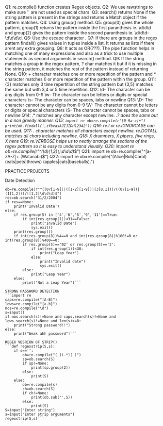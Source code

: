 Q1: re.compile() function creates Regex objects.
Q2: We use rawstrings to make sure '\' are not used as special chars.
Q3: search() returns None if the string pattern is present in the  strings and returns a Match object if the pattern matches.
Q4: Using group() method.
Q5: group(0) gives the whole pattern, group(1) returns the pattern inside the first paranthesis ie. \d\d\d and group(2) gives the pattern inside the second paranthesis ie. \d\d\d-\d\d\d\d.
Q6: Use the escape character \.
Q7: If there are groups in the regex pattern findall() gives values in tuples inside a list. It returns as lists if there arent any extra grouping.
Q8: It acts as OR(???). The pipe function helps in matching one of many expressions and also as a trick to use multiple statements as second arguments in search() method.
Q9: If the string matches a group in the regex pattern, ? char matches it but if it is missing in the string pattern, it matches the rest of the pattern instead of returning None.
Q10: + character matches one or more repetition of the pattern and * character matches 0 or more repetition of the pattern within the group.
Q11: {3} matches only 3 time repertition of the string pattern but {3,5} matches the same but with 3,4 or 5 time repetition.
Q12: \d- The character can be any digits from 0-9
     \w- The character can be letters or digits or special characters
     \s- The character can be spaces, tabs or newline
Q13: \D- The character cannot be any digits from 0-9
     \W- The character cannot be letters or digits or special characters
     \S- The character cannot be spaces, tabs or newline
Q14: .* matches any character except newline.
     .*? does the same but in a non greedy manner.
Q15: ```import re
     ob=re.compile(r"[0-9a-z]+")
     print(ob.findall(',zfbvasAJIJIDH12342'))```
Q16: re.I or re.IGNORCASE can be used.
Q17: . character matches all characters except  newline. re.DOTALL matches all chars including newline.
Q18: X drummers, X pipers, five rings, X hens
Q19: re.VERBOSE helps us to neatly arrange the sections of the regex pattern so it is easy to understand visually.
Q20: import re
     ob=re.compile(r"^(\d){1,3}(,\d\d\d)*$")
Q21: import re
     ob=re.compile("^[a-zA-Z]+ (Watanabi)$")
Q22: import re
     ob=re.compile("(Alice|Bob|Carol) (eats|pets|throws) (apples|cats|baseballs)\.")

PRACTICE PROJECTS

Date Detection
```import re,sys
ob=re.compile(r"^((0?[1-9])|([1-2][1-9])|(3[0,1]))/((0?[1-9])|(1[1,2]))/([1,2]\d\d\d)$")
res=ob.search("31/2/2004")
if res==None:
    print('Invalid Date')
else:
    if res.group(5) in ['4','6','5','9','11']==True:
        if int(res.group(1))<31==False:
            print("Invalid Date")
            sys.exit()
    print(res.group())
    if int(res.group(8))%4==0 and int(res.group(8))%100!=0 or int(res.group(8))%400==0:
        if res.group(5)=='02' or res.group(5)=='2':
            if int(res.group(1))<30:
                print("Leap Year")
            else:
                print("Invalid date")
                sys.exit()
        else:
            print("Leap Year")
    else:
        print("Not a Leap Year")```

STRONG PASSWORD DETECTION
```import re
caps=re.compile("[A-B]")
lows=re.compile("[a-b]")
nos=re.compile("\d")
s=input()
if nos.search(s)!=None and caps.search(s)!=None and lows.search(s)!=None and len(s)>=8:
    print("Strong password!!")
else:
    print("Weak ahh password")```

REGEX VESRION OF STRIP()
```def regexstrip(S,s):
    if s=='':
        ob=re.compile("( )(.*)( )")
        sp=ob.search(S)
        if sp!=None:
            print(sp.group(2))
        else:
            print(S)
    else:
        ob=re.compile(s)
        ch=ob.search(S)
        if ch!=None:
            print(ob.sub('',S))
        else:
            print(S)
S=input("Enter string")
s=input("Enter strip arguments")
regexstrip(S,s)```